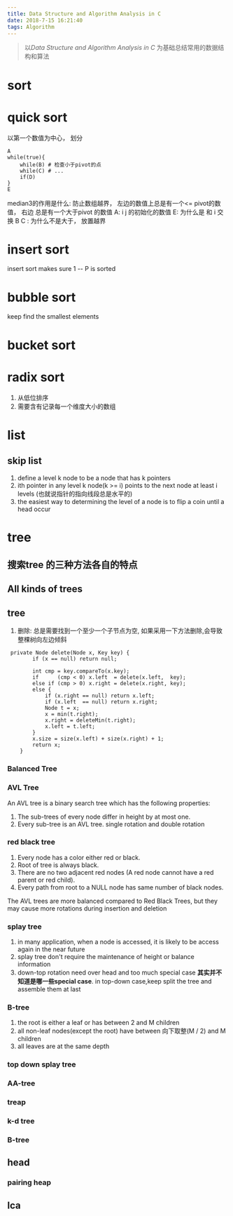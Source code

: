 ```yaml
---
title: Data Structure and Algorithm Analysis in C
date: 2018-7-15 16:21:40
tags: Algorithm
---
```


> 以*Data Structure and Algorithm Analysis in C* 为基础总结常用的数据结构和算法
# sort

# quick sort
以第一个数值为中心， 划分
```
A
while(true){
    while(B) # 检查小于pivot的点
    while(C) # ...
    if(D)
}
E
```
median3的作用是什么: 防止数组越界， 左边的数值上总是有一个<= pivot的数值， 右边
总是有一个大于pivot 的数值
A: i j 的初始化的数值
E: 为什么是 和 i 交换
B C : 为什么不是大于， 放置越界

# insert sort
insert sort makes sure 1 -- P is sorted

# bubble sort
keep find the smallest elements

# bucket sort

# radix sort
1. 从低位排序
2. 需要含有记录每一个维度大小的数组


# list
## skip list
1. define a level k node to be a node that has k pointers
2. ith pointer in any level k node(k >= i) points to the next node at least i levels
(也就说指针的指向线段总是水平的)
3. the easiest way to determining the level of a node is to flip a coin until a head occur

# tree
## 搜索tree 的三种方法各自的特点

## All kinds of trees

## tree
1. 删除: 总是需要找到一个至少一个子节点为空, 如果采用一下方法删除,会导致整棵树向左边倾斜
```
 private Node delete(Node x, Key key) {
        if (x == null) return null;

        int cmp = key.compareTo(x.key);
        if      (cmp < 0) x.left  = delete(x.left,  key);
        else if (cmp > 0) x.right = delete(x.right, key);
        else {
            if (x.right == null) return x.left;
            if (x.left  == null) return x.right;
            Node t = x;
            x = min(t.right);
            x.right = deleteMin(t.right);
            x.left = t.left;
        }
        x.size = size(x.left) + size(x.right) + 1;
        return x;
    }
```


### Balanced Tree


### AVL Tree
An AVL tree is a binary search tree which has the following properties:
1. The sub-trees of every node differ in height by at most one.
2. Every sub-tree is an AVL tree.
single rotation and double rotation


### red black tree
1. Every node has a color either red or black.
2. Root of tree is always black.
3. There are no two adjacent red nodes (A red node cannot have a red parent or red child).
4. Every path from root to a NULL node has same number of black nodes.

The AVL trees are more balanced compared to Red Black Trees, but they may cause more rotations
during insertion and deletion


### splay tree
1. in many application, when a node is accessed, it is likely to be access again in the near future
2. splay tree don't require the maintenance of height or balance information
3. down-top rotation need over head and too much special case **其实并不知道是哪一些special case**.
in top-down case,keep split the tree and assemble them at last


### B-tree
1. the root is either a leaf or has between 2 and M children
2. all non-leaf nodes(except the root) have between 向下取整(M / 2) and M children
3. all leaves are at the same depth
### top down splay tree

### AA-tree

### treap

### k-d tree

### B-tree

## head

### pairing heap


## lca
